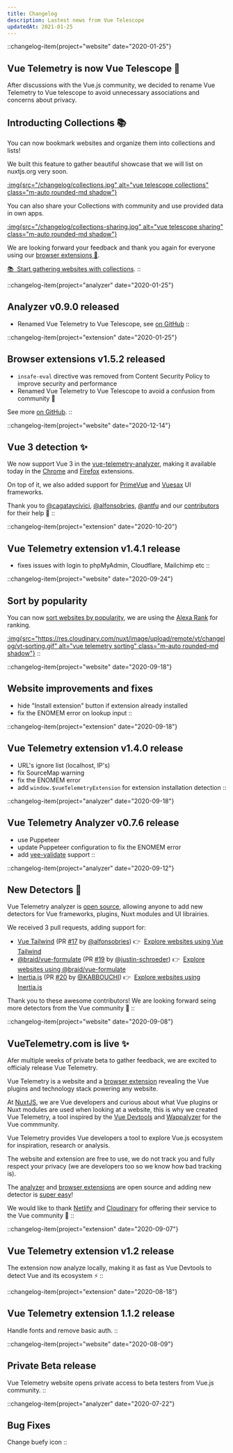 ```yaml
---
title: Changelog
description: Lastest news from Vue Telescope
updatedAt: 2021-01-25
---
```


::changelog-item{project="website" date="2020-01-25"}
## Vue Telemetry is now Vue Telescope 🔭

After discussions with the Vue.js community, we decided to rename Vue Telemetry to Vue telescope to avoid unnecessary associations and concerns about privacy.

## Introducting Collections 📚

You can now bookmark websites and organize them into collections and lists!

We built this feature to gather beautiful showcase that we will list on nuxtjs.org very soon.


[:img{src="/changelog/collections.jpg" alt="vue telescope collections" class="m-auto rounded-md shadow"}](/lists)

You can also share your Collections with community and use provided data in own apps.

[:img{src="/changelog/collections-sharing.jpg" alt="vue telescope sharing" class="m-auto rounded-md shadow"}](/lists)

We are looking forward your feedback and thank you again for everyone using our [browser extensions 🧩](/extensions).

[📚&nbsp; Start gathering websites with collections](/lists).
::

::changelog-item{project="analyzer" date="2020-01-25"}
## Analyzer v0.9.0 released

- Renamed Vue Telemetry to Vue Telescope, see [on GitHub](https://github.com/nuxt-company/vue-telescope-analyzer)
::

::changelog-item{project="extension" date="2020-01-25"}
## Browser extensions v1.5.2 released

- `insafe-eval` directive was removed from Content Security Policy to improve security and performance
- Renamed Vue Telemetry to Vue Telescope to avoid a confusion from community 🙌

See more [on GitHub](https://github.com/nuxt-company/vue-telescope-extensions).
::

::changelog-item{project="website" date="2020-12-14"}
## Vue 3 detection ✨

We now support Vue 3 in the [vue-telemetry-analyzer](https://github.com/nuxt-company/vue-telemetry-analyzer), making it available today in the [Chrome](https://chrome.google.com/webstore/detail/vue-telemetry/neaebjphlfplgdhedjdhcnpjkndddbpd) and [Firefox](https://addons.mozilla.org/en-US/firefox/addon/vue-telemetry/) extensions.

On top of it, we also added support for [PrimeVue](https://www.primefaces.org/primevue/showcase/#/) and [Vuesax](https://vuesax.com) UI frameworks.

Thank you to [@cagataycivici](https://github.com/cagataycivici), [@alfonsobries](https://github.com/alfonsobries), [@antfu](https://github.com/antfu) and our [contributors](https://github.com/nuxt-company/vue-telemetry-analyzer/graphs/contributors) for their help 🙌
::

::changelog-item{project="extension" date="2020-10-20"}
## Vue Telemetry extension v1.4.1 release

- fixes issues with login to phpMyAdmin, Cloudflare, Mailchimp etc
::

::changelog-item{project="website" date="2020-09-24"}
## Sort by popularity

You can now [sort websites by popularity](/explore?_sort=rank%3Aasc), we are using the [Alexa Rank](https://blog.alexa.com/marketing-research/alexa-rank/) for ranking.

[:img{src="https://res.cloudinary.com/nuxt/image/upload/remote/vt/changelog/vt-sorting.gif" alt="vue telemetry sorting" class="m-auto rounded-md shadow"}](/explore?_sort=rank%3Aasc)
::

::changelog-item{project="website" date="2020-09-18"}
## Website improvements and fixes

- hide "Install extension" button if extension already installed
- fix the ENOMEM error on lookup input
::

::changelog-item{project="extension" date="2020-09-18"}
## Vue Telemetry extension v1.4.0 release

- URL's ignore list (localhost, IP's)
- fix SourceMap warning
- fix the ENOMEM error
- add `window.$vueTelemetryExtension` for extension installation detection
::

::changelog-item{project="analyzer" date="2020-09-18"}
## Vue Telemetry Analyzer v0.7.6 release

- use Puppeteer
- update Puppeteer configuration to fix the ENOMEM error
- add [vee-validate](https://github.com/logaretm/vee-validate) support
::

::changelog-item{project="analyzer" date="2020-09-12"}
## New Detectors 🤖

Vue Telemetry analyzer is [open source](https://github.com/nuxt-company/vue-telemetry-analyzer), allowing anyone to add new detectors for Vue frameworks, plugins, Nuxt modules and UI librairies.

We received 3 pull requests, adding support for:

- [Vue Tailwind](https://www.vue-tailwind.com) (PR [#17](https://github.com/nuxt-company/vue-telemetry-analyzer/pull/17) by [@alfonsobries](https://github.com/alfonsobries)) 👉 &nbsp;[Explore websites using Vue Tailwind](/explore?ui.slug=vue-tailwind)
- [@braid/vue-formulate](https://vueformulate.com) (PR [#19](https://github.com/nuxt-company/vue-telemetry-analyzer/pull/19) by [@justin-schroeder](https://github.com/justin-schroeder)) 👉 &nbsp;[Explore websites using @braid/vue-formulate](/explore?plugins.slug=vue-formulate)
- [Inertia.js](https://inertiajs.com) (PR [#20](https://github.com/nuxt-company/vue-telemetry-analyzer/pull/20) by [@KABBOUCHI](https://github.com/KABBOUCHI)) 👉 &nbsp;[Explore websites using Inertia.js](/explore?plugins.slug=inertia-vue)

Thank you to these awesome contributors! We are looking forward seing more detectors from the Vue community 💚
::

::changelog-item{project="website" date="2020-09-08"}
## VueTelemetry.com is live ✨

Afer multiple weeks of private beta to gather feedback, we are excited to officialy release Vue Telemetry.

Vue Telemetry is a website and a [browser extension](/extensions) revealing the Vue plugins and technology stack powering any website.

At [NuxtJS](https://nuxtjs.org), we are Vue developers and curious about what Vue plugins or Nuxt modules are used when looking at a website, this is why we created Vue Telemetry, a tool inspired by the [Vue Devtools](https://github.com/vuejs/vue-devtools) and [Wappalyzer](https://www.wappalyzer.com) for the Vue commmunity.

Vue Telemetry provides Vue developers a tool to explore Vue.js ecosystem for inspiration, research or analysis.

The website and extension are free to use, we do not track you and fully respect your privacy (we are developers too so we know how bad tracking is).

The [analyzer](https://github.com/nuxt-company/vue-telemetry-analyzer) and [browser extensions](https://github.com/nuxt-company/vue-telemetry-extensions) are open source and adding new detector is [super easy](https://github.com/nuxt-company/vue-telemetry-analyzer/blob/master/detectors/plugins.json)!

We would like to thank [Netlify](https://www.netlify.com) and [Cloudinary](https://cloudinary.com) for offering their service to the Vue community 💚
::

::changelog-item{project="extension" date="2020-09-07"}
## Vue Telemetry extension v1.2 release

The extension now analyze locally, making it as fast as Vue Devtools to detect Vue and its ecosystem ⚡️
::

::changelog-item{project="extension" date="2020-08-18"}
## Vue Telemetry extension 1.1.2 release

Handle fonts and remove basic auth.
::

::changelog-item{project="website" date="2020-08-09"}
## Private Beta release

Vue Telemetry website opens private access to beta testers from Vue.js community.
::

::changelog-item{project="analyzer" date="2020-07-22"}
## Bug Fixes

Change buefy icon
::
